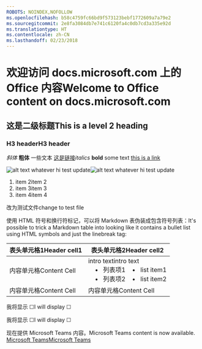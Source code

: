 ```yaml
---
ROBOTS: NOINDEX,NOFOLLOW
ms.openlocfilehash: b58c4759fc66bd9f573123bebf1772609a7a79e2
ms.sourcegitcommit: 2e8fa3084db7e741c6120fa4c0db7cd3a335e92d
ms.translationtype: HT
ms.contentlocale: zh-CN
ms.lasthandoff: 02/23/2018
---
```

# <a name="welcome-to-office-content-on-docsmicrosoftcom"></a><span data-ttu-id="6b02a-101">欢迎访问 docs.microsoft.com 上的 Office 内容</span><span class="sxs-lookup"><span data-stu-id="6b02a-101">Welcome to Office content on docs.microsoft.com</span></span>
## <a name="this-is-a-level-2-heading"></a><span data-ttu-id="6b02a-102">这是二级标题</span><span class="sxs-lookup"><span data-stu-id="6b02a-102">This is a level 2 heading</span></span>
### <a name="h3-header"></a><span data-ttu-id="6b02a-103">H3 header</span><span class="sxs-lookup"><span data-stu-id="6b02a-103">H3 header</span></span>

<span data-ttu-id="6b02a-104">*斜体*
**粗体** 一些文本 [这是链接](Office-365-groups.md)</span><span class="sxs-lookup"><span data-stu-id="6b02a-104">*italics*
**bold** some text [this is a link](Office-365-groups.md)</span></span>

<span data-ttu-id="6b02a-105">![alt text whatever](media/Overview-Microsoft-Teams-image1.png) hi test update</span><span class="sxs-lookup"><span data-stu-id="6b02a-105">![alt text whatever](media/Overview-Microsoft-Teams-image1.png) hi test update</span></span>
1. <span data-ttu-id="6b02a-106">item 2</span><span class="sxs-lookup"><span data-stu-id="6b02a-106">item 2</span></span>
2. <span data-ttu-id="6b02a-107">item 3</span><span class="sxs-lookup"><span data-stu-id="6b02a-107">item 3</span></span>
3. <span data-ttu-id="6b02a-108">item 4</span><span class="sxs-lookup"><span data-stu-id="6b02a-108">item 4</span></span>


<span data-ttu-id="6b02a-109">改为测试文件</span><span class="sxs-lookup"><span data-stu-id="6b02a-109">change to test file</span></span>


<span data-ttu-id="6b02a-110">使用 HTML 符号和换行符标记，可以将 Markdown 表伪装成包含符号列表：</span><span class="sxs-lookup"><span data-stu-id="6b02a-110">It's possible to trick a Markdown table into looking like it contains a bullet list using HTML symbols and just the linebreak tag:</span></span>

| <span data-ttu-id="6b02a-111">表头单元格1</span><span class="sxs-lookup"><span data-stu-id="6b02a-111">Header cell1</span></span> | <span data-ttu-id="6b02a-112">表头单元格2</span><span class="sxs-lookup"><span data-stu-id="6b02a-112">Header cell2</span></span> |
| ---          | ---          |
| <span data-ttu-id="6b02a-113">内容单元格</span><span class="sxs-lookup"><span data-stu-id="6b02a-113">Content Cell</span></span> |<span data-ttu-id="6b02a-114">intro text</span><span class="sxs-lookup"><span data-stu-id="6b02a-114">intro text</span></span> <br><span data-ttu-id="6b02a-115">&nbsp;&nbsp;&nbsp; &bull;&nbsp;&nbsp; 列表项1</span><span class="sxs-lookup"><span data-stu-id="6b02a-115">&nbsp;&nbsp;&nbsp; &bull;&nbsp;&nbsp; list item1</span></span><br> <span data-ttu-id="6b02a-116">&nbsp;&nbsp;&nbsp; &bull;&nbsp;&nbsp; 列表项2</span><span class="sxs-lookup"><span data-stu-id="6b02a-116">&nbsp;&nbsp;&nbsp; &bull;&nbsp;&nbsp; list item2</span></span>     |
| <span data-ttu-id="6b02a-117">内容单元格</span><span class="sxs-lookup"><span data-stu-id="6b02a-117">Content Cell</span></span> | <span data-ttu-id="6b02a-118">内容单元格</span><span class="sxs-lookup"><span data-stu-id="6b02a-118">Content Cell</span></span> |

<p><span data-ttu-id="6b02a-119">我将显示 &#9744;</span><span class="sxs-lookup"><span data-stu-id="6b02a-119">I will display &#9744;</span></span></p>
<p><span data-ttu-id="6b02a-120">我将显示 &#x2610;</span><span class="sxs-lookup"><span data-stu-id="6b02a-120">I will display &#x2610;</span></span></p>


<span data-ttu-id="6b02a-121">现在提供 Microsoft Teams 内容。</span><span class="sxs-lookup"><span data-stu-id="6b02a-121">Microsoft Teams content is now available.</span></span>
[<span data-ttu-id="6b02a-122">Microsoft Teams</span><span class="sxs-lookup"><span data-stu-id="6b02a-122">Microsoft Teams</span></span>](https://docs.microsoft.com/MicrosoftTeams)
